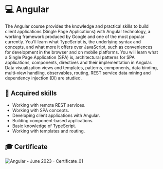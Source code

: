 # 💻 Angular

The Angular course provides the knowledge and practical skills to build client applications (Single Page Applications) with Angular technology, a working framework produced by Google and one of the most popular currently. You'll learn what TypeScript is, the underlying syntax and concepts, and what more it offers over JavaScript, such as conveniences for development in the browser and on mobile platforms. You will learn what a Single Page Application (SPA) is, architectural patterns for SPA applications, components, directives and their implementation in Angular. Data visualization views and templates, patterns, components, data binding, multi-view handling, observables, routing, REST service data mining and dependency injection (DI) are studied.

## 🚀 Acquired skills 

  - Working with remote REST services.
  - Working with SPA concepts.
  - Developing client applications with Angular.
  - Building component-based applications.
  - Basic knowledge of TypeScript.
  - Working with templates and routing.

## 🎓 Certificate
![Angular - June 2023 - Certificate_01](https://github.com/TodorYadkov/SoftUni/assets/4013980/57bb9eee-94eb-4eb4-a5bb-edaa3e17be04)
